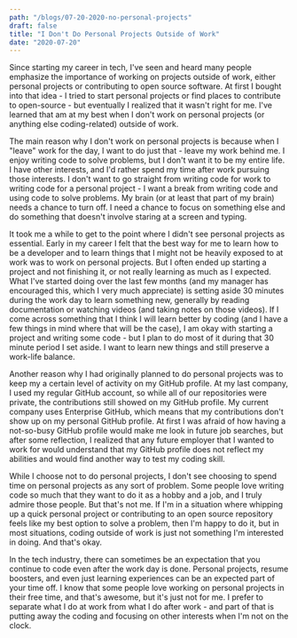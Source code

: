 ```yaml
---
path: "/blogs/07-20-2020-no-personal-projects"
draft: false 
title: "I Don't Do Personal Projects Outside of Work"
date: "2020-07-20"
---
```


Since starting my career in tech, I've seen and heard many people emphasize the importance of working on projects outside of work, either personal projects or contributing to open source software. At first I bought into that idea - I tried to start personal projects or find places to contribute to open-source - but eventually I realized that it wasn't right for me. I've learned that am at my best when I don't work on personal projects (or anything else coding-related) outside of work.

The main reason why I don't work on personal projects is because when I "leave" work for the day, I want to do just that - leave my work behind me. I enjoy writing code to solve problems, but I don't want it to be my entire life. I have other interests, and I'd rather spend my time after work pursuing those interests. I don't want to go straight from writing code for work to writing code for a personal project - I want a break from writing code and using code to solve problems. My brain (or at least that part of my brain) needs a chance to turn off. I need a chance to focus on something else and do something that doesn't involve staring at a screen and typing.

It took me a while to get to the point where I didn't see personal projects as essential. Early in my career I felt that the best way for me to learn how to be a developer and to learn things that I might not be heavily exposed to at work was to work on personal projects. But I often ended up starting a project and not finishing it, or not really learning as much as I expected. What I've started doing over the last few months (and my manager has encouraged this, which I very much appreciate) is setting aside 30 minutes during the work day to learn something new, generally by reading documentation or watching videos (and taking notes on those videos). If I come across something that I think I will learn better by coding (and I have a few things in mind where that will be the case), I am okay with starting a project and writing some code - but I plan to do most of it during that 30 minute period I set aside. I want to learn new things and still preserve a work-life balance.

Another reason why I had originally planned to do personal projects was to keep my a certain level of activity on my GitHub profile. At my last company, I used my regular GitHub account, so while all of our repositories were private, the contributions still showed on my GitHub profile. My current company uses Enterprise GitHub, which means that my contributions don't show up on my personal GitHub profile. At first I was afraid of how having a not-so-busy GitHub profile would make me look in future job searches, but after some reflection, I realized that any future employer that I wanted to work for would understand that my GitHub profile does not reflect my abilities and would find another way to test my coding skill.

While I choose not to do personal projects, I don't see choosing to spend time on personal projects as any sort of problem. Some people love writing code so much that they want to do it as a hobby and a job, and I truly admire those people. But that's not me. If I'm in a situation where whipping up a quick personal project or contributing to an open source repository feels like my best option to solve a problem, then I'm happy to do it, but in most situations, coding outside of work is just not something I'm interested in doing. And that's okay. 

In the tech industry, there can sometimes be an expectation that you continue to code even after the work day is done. Personal projects, resume boosters, and even just learning experiences can be an expected part of your time off. I know that some people love working on personal projects in their free time, and that's awesome, but it's just not for me. I prefer to separate what I do at work from what I do after work - and part of that is putting away the coding and focusing on other interests when I'm not on the clock.
